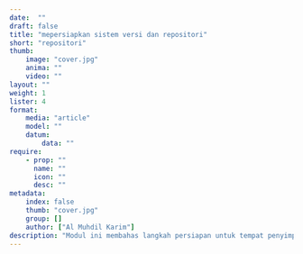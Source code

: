 ```yaml
---
date:  ""
draft: false
title: "mepersiapkan sistem versi dan repositori"
short: "repositori"
thumb:
    image: "cover.jpg"
    anima: ""
    video: ""
layout: ""
weight: 1
lister: 4
format:
    media: "article"
    model: ""
    datum:
        data: ""
require:
    - prop: ""
      name: ""
      icon: ""
      desc: ""
metadata:
    index: false
    thumb: "cover.jpg"
    group: []
    author: ["Al Muhdil Karim"]
description: "Modul ini membahas langkah persiapan untuk tempat penyimpanan dokumen latihan atau penugasan."
---
```

